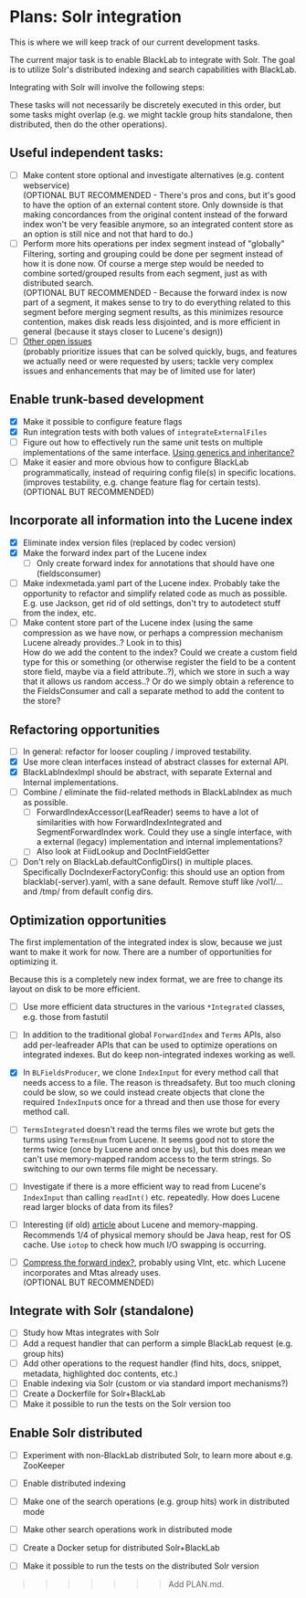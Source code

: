 # Plans: Solr integration

This is where we will keep track of our current development tasks.

The current major task is to enable BlackLab to integrate with Solr. The goal is to utilize Solr's distributed indexing and search capabilities with BlackLab.

Integrating with Solr will involve the following steps:

These tasks will not necessarily be discretely executed in this order, but some tasks might overlap (e.g. we might tackle group hits standalone, then distributed, then do the other operations).

## Useful independent tasks:

- [ ] Make content store optional and investigate alternatives (e.g. content webservice)<br>(OPTIONAL BUT RECOMMENDED - There's pros and cons, but it's good to have the option of an external content store. Only downside is that making concordances from the original content instead of the forward index won't be very feasible anymore, so an integrated content store as an option is still nice and not that hard to do.)
- [ ] Perform more hits operations per index segment instead of "globally"<br> Filtering, sorting and grouping could be done per segment instead of how it is done now. Of course a merge step would be needed to combine sorted/grouped results from each segment, just as with distributed search.<br>
  (OPTIONAL BUT RECOMMENDED - Because the forward index is now part of a segment, it makes sense to try to do everything related to this segment before merging segment results, as this minimizes resource contention, makes disk reads less disjointed, and is more efficient in general (because it stays closer to Lucene's design))
- [ ] [Other open issues](https://github.com/INL/BlackLab/issues)<br>
  (probably prioritize issues that can be solved quickly, bugs, and features we actually need or were requested by users; tackle very complex issues and enhancements that may be of limited use for later)

## Enable trunk-based development

- [x] Make it possible to configure feature flags
- [x] Run integration tests with both values of `integrateExternalFiles`
- [ ] Figure out how to effectively run the same unit tests on multiple implementations of the same interface. [Using generics and inheritance?](https://stackoverflow.com/a/16237354)
- [ ] Make it easier and more obvious how to configure BlackLab programmatically, instead of requiring config file(s) in specific locations. (improves testability, e.g. change feature flag for certain tests).<br>(OPTIONAL BUT RECOMMENDED)

## Incorporate all information into the Lucene index

- [x] Eliminate index version files (replaced by codec version)
- [x] Make the forward index part of the Lucene index
  - [ ] Only create forward index for annotations that should have one (fieldsconsumer)
- [ ] Make indexmetada.yaml part of the Lucene index. Probably take the opportunity to refactor and simplify related code as much as possible. E.g. use Jackson, get rid of old settings, don't try to autodetect stuff from the index, etc.
- [ ] Make content store part of the Lucene index (using the same compression as we have now, or perhaps a compression mechanism Lucene already provides..? Look in to this)<br>How do we add the content to the index? Could we create a custom field type for this or something (or otherwise register the field to be a content store field, maybe via a field attribute..?), which we store in such a way that it allows us random access..? Or do we simply obtain a reference to the FieldsConsumer and call a separate method to add the content to the store?

## Refactoring opportunities

- [ ] In general: refactor for looser coupling / improved testability.
- [x] Use more clean interfaces instead of abstract classes for external API.
- [x] BlackLabIndexImpl should be abstract, with separate External and Internal implementations.
- [ ] Combine / eliminate the fiid-related methods in BlackLabIndex as much as possible.
  - [ ] ForwardIndexAccessor(LeafReader) seems to have a lot of similarities with how ForwardIndexIntegrated and SegmentForwardIndex work. Could they use a single interface, with a external (legacy) implementation and internal implementations?
  - [ ] Also look at FiidLookup and DocIntFieldGetter
- [ ] Don't rely on BlackLab.defaultConfigDirs() in multiple places.
      Specifically DocIndexerFactoryConfig: this should use an option from blacklab(-server).yaml, 
      with a sane default. Remove stuff like /vol1/... and /tmp/ from default config dirs.

## Optimization opportunities

The first implementation of the integrated index is slow, because we just want to make it work for now. There are a number of opportunities for optimizing it.

Because this is a completely new index format, we are free to change its layout on disk to be more efficient.

- [ ] Use more efficient data structures in the various `*Integrated` classes, e.g. those from fastutil
- [ ] In addition to the traditional global `ForwardIndex` and `Terms` APIs, also add per-leafreader APIs that can be used to optimize operations on integrated indexes. But do keep non-integrated indexes working as well.
- [x] In `BLFieldsProducer`, we clone `IndexInput` for every method call that needs access to a file. The reason is threadsafety. But too much cloning could be slow, so we could instead create objects that clone the required `IndexInput`s once for a thread and then use those for every method call.
- [ ] `TermsIntegrated` doesn't read the terms files we wrote but gets the turms using `TermsEnum` from Lucene. It seems good not to store the terms twice (once by Lucene and once by us), but this does mean we can't use memory-mapped random access to the term strings. So switching to our own terms file might be necessary.
- [ ] Investigate if there is a more efficient way to read from Lucene's `IndexInput` than calling `readInt()` etc. repeatedly. How does Lucene read larger blocks of data from its files?
- [ ] Interesting (if old) [article](https://blog.thetaphi.de/2012/07/use-lucenes-mmapdirectory-on-64bit.html) about Lucene and memory-mapping. Recommends 1/4 of physical memory should be Java heap, rest for OS cache. Use `iotop` to check how much I/O swapping is occurring.
- [ ] [Compress the forward index?](https://github.com/INL/BlackLab/issues/289), probably using VInt, etc. which Lucene incorporates and Mtas already uses.<br>(OPTIONAL BUT RECOMMENDED)


## Integrate with Solr (standalone)

- [ ] Study how Mtas integrates with Solr
- [ ] Add a request handler that can perform a simple BlackLab request (e.g. group hits)
- [ ] Add other operations to the request handler (find hits, docs, snippet, metadata, highlighted doc contents, etc.)
- [ ] Enable indexing via Solr (custom or via standard import mechanisms?)
- [ ] Create a Dockerfile for Solr+BlackLab
- [ ] Make it possible to run the tests on the Solr version too

## Enable Solr distributed

- [ ] Experiment with non-BlackLab distributed Solr, to learn more about e.g. ZooKeeper
- [ ] Enable distributed indexing
- [ ] Make one of the search operations (e.g. group hits) work in distributed mode
- [ ] Make other search operations work in distributed mode
- [ ] Create a Docker setup for distributed Solr+BlackLab
- [ ] Make it possible to run the tests on the distributed Solr version


>>>>>>> Add PLAN.md.
